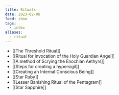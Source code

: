 ```yaml
---
title: Rituals
date: 2023-02-08
feed: show
tags:
  - index
aliases:
  - ritual
---
```


- [[The Threshold Ritual]]
- [[Ritual for invocation of the Holy Guardian Angel]]
- [[A method of Scrying the Enochian Aethyrs]]
- [[Steps for creating a hypersigil]]
- [[Creating an Internal Conscious Being]]
- [[Star Ruby]]
- [[Lesser Banishing Ritual of the Pentagram]]
- [[Star Sapphire]]

